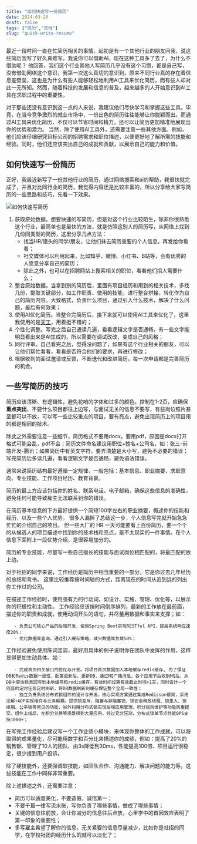 ```yaml
---
title: "如何快速写一份简历"
date: 2024-03-20
draft: false
tags: ["简历","其他"]
slug: "quick-write-resume"
---
```


最近一段时间一直在忙简历相关的事情，起初是有一个其他行业的朋友问我，说这些简历我写了好久真难写，我说你可以借助AI，现在这种工具多了去了，为什么不借助呢？
他回答，我们这个行业其他人写简历几乎没有这个习惯，都是自己写，没有借助网络这个意识，我第一次这么真切的意识到，原来不同行业真的存在着信息差壁垒，这也是为什么有些人能够轻松地利用AI工具来优化简历，而有些人却对此一无所知。然而，随着科技的发展和信息的普及，越来越多的人开始意识到AI工具在求职过程中的重要性。

对于那些还没有意识到这一点的人来说，我建议他们尽快学习和掌握这些工具。毕竟，在当今竞争激烈的就业市场中，一份出色的简历往往能够让你脱颖而出。而通过AI工具来优化简历，不仅可以节省时间和精力，还可以让简历更加精准地展现出你的优势和潜力。
当然，除了使用AI工具外，还需要注意一些其他方面。例如，他们应该仔细研究目标公司的招聘需求和职位描述，以便更好地了解所需的技能和经验。同时，他们还应该突出自己的成就和贡献，以展示自己的能力和价值。

## 如何快速写一份简历
正好，我最近新写了一份其他行业的简历，通过网络搜索和ai的帮助，我很快就完成了，并且对比同行业的简历，我觉得内容还是比较丰富的，所以分享给大家写简历的一些思路和技巧，先看一下效果。

![如何快速写简历](/iblog/posts/annex/images/essays/如何快速写简历.png)


1. 获取原始数据。想要快速的写简历，但是对这个行业比较陌生，除非你很熟悉这个行业，最简单也是最快的方法，就是仿照这别人的简历写，从网络上找到几份同类型的简历，这里分享几点方法：
    - 找当HR/猎头的同学/朋友，让他们抹去简历重要的个人信息，再发给你看看；
    - 社交媒体可以利用起来，比如知乎、微博、小红书、B站等，会有优秀的人愿意分享自己的简历；
    - 除此之外，也可以在招聘网站上搜索相关的职位，看看他们招人需要什么；
2. 整合原始数据。当拿到别的简历后，里面有项目经历和用到的相关技术，多找几份，提取关键部分，如工作职责、使用的技能，进行整合拼接，转化作为自己的简历内容。大致格式，负责什么项目，通过引入什么技术，解决了什么问题，最后有何效果；
3. 使用AI优化简历。当整合完简历后，接下来就可以使用AI工具来优化了，这里我使用的是[天工](https://chat.tiangong.cn/)，用着挺不错的；
4. 个性化调整。写完之后自己通读几遍，看看逻辑文字是否通畅，有一些文字能明显看出来是AI生成的，所以需要在调试改改，变成自己的风格；
5. 同行评审。自己看完之后，觉得没问题了，如果有这个行业相关的朋友，可以让他们帮忙看看，看看是否符合他们的要求，再进行修改；
6. 根据收到的面试邀请或反馈，不断迭代和改进简历。每一次申请都是完善简历的机会。

## 一些写简历的技巧
简历应该清晰、有逻辑性，避免花哨的字体和过多的颜色。控制在1-2页，应确保**重点突出**，不要什么项目都往上边写，与面试无关的信息不要写，有些岗位照片甚至都可以不放，可以写一些比较重点的项目，要有亮点，避免出现简历上的项目用的都是相同的技术。

除此之外需要注意一些细节，简历格式不要用docx，要用pdf，原因是docx打开格式可能会乱，pdf不会；简历文件命名建议用职位+姓名+公司名，如：张三-前端开发-腾讯；如果简历中有英文字符，要弄清楚是大小写，避免不必要的错误；
写完简历后多读几遍，看看逻辑文字是否通畅，避免语法错误。

通常来说简历结构最好遵循一定规律，一般包括：基本信息、职业摘要、求职意向、专业技能、工作项目经历、教育背景。

简历的最上方应该包括你的姓名、联系电话、电子邮箱，确保这些信息的准确性，避免任何可能导致雇主无法联系到你的错误。

在简历基本信息的下方最好提供一个简短100字左右的职业摘要，概述你的技能和经历，以及一些个人优势。 很多人漏掉了总结这一步，个人信息写完就开始急急忙忙的介绍自己的项目。
但一些大厂的 HR 一天可能要看上百份简历，要一个个的从候选人的项目描述中找到你的技术栈和亮点，是不太现实的一件事情。在个人信息下面附上一段优势介绍，是很容易加分的。

简历的专业技能，尽量写一些自己擅长的技能与面试岗位相匹配的，将最匹配的放上边。

对于社招的同学来说，工作经历是简历中相当重要的一部分，它是你过去几年经历的总结和背书。 这里比较推荐按时间轴的方式，距离现在的时间从近到远的列出你工作过的公司。

在描述工作经验时，使用强有力的行动词，如设计、实施、管理、优化等，以展示你的积极性和主动性。 
工作经验应该按时间倒序排列，最新的工作放在最前面，描述你的职责和成就，使用动词开头的语句，并尽量用数据和事实来支撑；如：
```
   - 负责公司核心产品的后端开发，使用Spring Boot实现RESTful API，提高系统响应速度20%；
   - 优化数据库查询，通过引入缓存策略，减少数据库负载50%；
```
工作经验避免使用陈词滥调，最好用具体的例子说明你在团队中发挥的作用，这样显得更加生动具体。如：
```
   - 完成首页相关接口的优化与开发。将项目首页数据加入本地缓存redis缓存, 为了保证DB和Redis数据一致性，配置更新后，更新DB，通过MQ广播消息，各个应用节后收到MQ后，从DB中查询信息回写到本地缓存和redis缓存，有效时间设置有效截止时间+1天，同时设计一个兜底的定时任务定时刷新，将DB数据刷新到缓存保证整个全局一致性；
   - 独立负责系统分布式锁组件的设计与开发。核心实现方案通过集成Redisson框架，采用注解+AOP实现组件与业务解耦，提供锁互斥、阻塞与非阻塞锁、锁安全释放线程、锁重入、锁续期、公平锁等常见的功能，另外利用分布式锁实现后端应用管理、积分规则维护等功能防重提交。组件上线后，在积分兑换等场景得到大量应用，经过充分压测，分布式锁单节点性能QPS支持1000+；
```

在写完工作经验后建议写一个工作业绩小模块，来体现你整体的工作成就，可以将取得的成果量化，尽可能用数字和百分比来描述你的成绩，例如：提高了20%的销售额、管理了10人的团队、由3s降低到30ms，性能提高100倍、项目运行很稳定，很少接到用户投诉。

除了硬技能外，还要强调软技能，如团队合作、沟通能力、解决问题的能力等。这些技能在工作中同样非常重要。

除上述描述之外，还需要注意：
- 简历可以适度美化，不要造假，诚信第一；
- 不要千篇一律写流水账，写你负责了哪些事情，做成了哪些事情；
- 关键的信息往前放，会让你减分的信息往后点放，心里学中的首因效应表明了第一印象的重要性；
- 多写雇主希望了解你的信息，无关紧要的信息尽量减少，比如你是社招的同学，在学校社团的经历什么的就可以淡化了；

